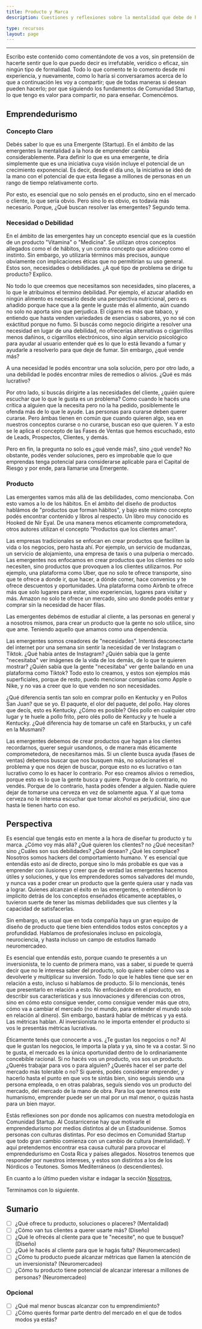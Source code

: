 ```yaml
---
title: Producto y Marca
description: Cuestiones y reflexiones sobre la mentalidad que debe de haber detrás de un emprendimiento de categoría emergente

type: recursos
layout: page
---
```


***

Escribo este contenido como comentándote de vos a vos, sin pretensión de hacerte sentir que lo que puedo decir es irrefutable, verídico o eficaz, sin ningún tipo de formalidad. Todo lo que comento te lo comento desde mi experiencia, y nuevamente, como lo haría si conversaramos acerca de lo que a continuación les voy a compartir; que de todas maneras si desean pueden hacerlo; por que siguiendo los fundamentos de Comunidad Startup, lo que tengo es valor para compartir, no para enseñar. Comencémos.

## Emprendedurismo

### Concepto Claro

Debés saber lo que es una Emergente (Startup). En el ámbito de las emergentes la mentalidad a la hora de emprender cambia considerablemente. Para definir lo que es una emergente, te diría simplemente que es una iniciativa cuya visión incluye el potencial de un crecimiento exponencial. Es decir, desde el día uno, la iniciativa se ideó de la mano con el potencial de que esta llegase a millones de personas en un rango de tiempo relativamente corto.

Por esto, es esencial que no solo pensés en el producto, sino en el mercado o cliente, lo que sería obvio. Pero sino lo es obvio, es todavía más necesario. Porque, ¿Qué buscan resolver las emergentes? Segundo tema.

### Necesidad o Debilidad

En el ámbito de las emergentes hay un concepto esencial que es la cuestión de un producto "Vitamina" o "Medicina". Se utilizan otros conceptos allegados como el de hábitos, y un contra concepto que adicióno como el instinto. Sin embargo, yo utilizaría términos más precisos, aunque obviamente con implicaciones éticas que no permitirían su uso general. Estos son, necesidades o debilidades. ¿A qué tipo de problema se dirige tu producto? Explíco.

No todo lo que creemos que necesitamos son necesidades, sino placeres, a lo que le atribuímos el termino debilidad. Por ejemplo, el azucar añadido en ningún alimento es necesario desde una perspectiva nutricional, pero es añadido porque hace que a la gente le guste más el alimento, aún cuando no solo no aporta sino que perjudica. El cigarro es más que tabaco, y entiendo que hasta venden variedades de esencias o sabores, yo no sé con exáctitud porque no fumo. Si buscás como negocio dirigirte a resolver una necesidad en lugar de una debilidad, no ofrecerías alternativas o cigarrillos menos dañinos, o cigarrillos electrónicos, sino algún servicio psicológico para ayudar al usuario entender qué es lo que lo está llevando a fumar y ayudarle a resolverlo para que deje de fumar. Sin embargo, ¿qué vende más?

A una necesidad le podés encontrar una sola solución, pero por otro lado, a una debilidad le podés encontrar miles de remedios o alivios. ¿Qué es más lucrativo?

Por otro lado, si buscás dirigirte a las necesidades del cliente, ¿quién quiere escuchar que lo que le gusta es un problema? Como cuando le hacés una crítica a alguien que la necesita pero no la ha pedido, posiblemente le ofenda más de lo que le ayude. Las personas para curarse deben querer curarse. Pero ámbas tienen en común que cuando quieren algo, sea en nuestros conceptos curarse o no curarse, buscan eso que quieren. Y a esto se le aplica el concepto de las Fases de Ventas que hemos escuchado, esto de Leads, Prospectos, Clientes, y demás.

Pero en fin, la pregunta no solo es ¿qué vende más?, sino ¿qué vende? No obstante, podés vender soluciones, pero es improbable que lo que emprendas tenga potencial para considerarse aplicable para el Capital de Riesgo y por ende, para llamarse una Emergente.

### Producto

Las emergentes vamos más allá de las debilidades, como mencionaba. Con esto vamos a lo de los hábitos. En el ámbito del diseño de productos hablámos de "productos que forman hábitos", y bajo este mismo concepto podés encontrar contenido y libros al respecto. Un libro muy conocido es Hooked de Nir Eyal. De una manera menos eticamente comprometedora, otros autores utilizan el concepto "Productos que los clientes aman".

Las empresas tradicionales se enfocan en crear productos que faciliten la vida o los negocios, pero hasta ahí. Por ejemplo, un servicio de mudanzas, un servicio de alojamiento, una empresa de taxis o una pulperia o mercado. Las emergentes nos enfocamos en crear productos que los clientes no solo necesiten, sino productos que provoquen a los clientes utilizarnos. Por ejemplo, una plataforma como Uber, que no solo te ofrece transporte, sino que te ofrece a donde ir, que hacer, a dónde comer, hace convenios y te ofrece descuentos y oportunidades. Una plataforma como Airbnb te ofrece más que solo lugares para estar, sino experiencias, lugares para visitar y más. Amazon no solo te ofrece un mercado, sino uno donde podés entrar y comprar sin la necesidad de hacer filas.

Las emergentes debémos de estudiar al cliente, a las personas en general y a nosotros mismos, para crear un producto que la gente no solo utilice, sino que ame. Teniendo aquello que amamos como una dependencia.

Las emergentes somos creadores de "necesidades". Intentá desconectarte del internet por una semana sin sentir la necesidad de ver Instagram o Tiktok. ¿Qué había antes de Instagram? ¿Quién sabía que la gente "necesitaba" ver imágenes de la vida de los demás, de lo que te quieren mostrar? ¿Quién sabía que la gente "necesitaba" ver gente bailando en una plataforma como Tiktok? Todo esto lo creamos, y estos son ejemplos más superficiales, porque de resto, puedo mencionar compañías como Apple o Nike, y no vas a creer que lo que venden no son necesidades.

¿Qué diferencia sentís tan solo en comprar pollo en Kentucky y en Pollos San Juan? que se yo. El paquete, el olor del paquete, del pollo. Hay olores que decís, esto es Kentucky. ¿Cómo es posible? Olés pollo en cualquier otro lugar y te huele a pollo frito, pero olés pollo de Kentucky y te huele a Kentucky. ¿Qué diferencia hay de tomarse un café en Starbucks, y un café en la Musmani?

Las emergentes debemos de crear productos que hagan a los clientes recordarnos, querer seguir usandonos, o de manera más éticamente comprometedora, de necesitarnos más. Si un cliente busca ayuda (fases de ventas) debemos buscar que nos busquen más, no solucionarles el problema y que nos dejen de buscar, porque esto no es lucrativo o tan lucrativo como lo es hacer lo contrario. Por eso creamos alivios o remedios, porque esto es lo que la gente busca y quiere. Porque de lo contrario, no vendés. Porque de lo contrario, hasta podés ofender a alguien. Nadie quiere dejar de tomarse una cerveza en vez de solamente agua. Y al que toma cerveza no le interesa escuchar que tomar alcohol es perjudicial, sino que hasta le tienen harto con eso.

## Perspectiva

Es esencial que tengás esto en mente a la hora de diseñar tu producto y tu marca. ¿Cómo voy más allá? ¿Qué quieren los clientes? no ¿Qué necesitan? sino ¿Cuáles son sus debilidades? ¿Qué desean? ¿Qué les complace? Nosotros somos hackers del comportamiento humano. Y es esencial que entendás esto así de directo, porque sino lo más probable es que vas a emprender con ilusiones y creer que de verdad las emergentes hacemos útiles y soluciones, y que los emprendedores somos salvadores del mundo, y nunca vas a poder crear un producto que la gente quiera usar y nada vas a lograr. Quienes alcanzan el éxito en las emergentes, o entendiéron lo implicito detrás de los conceptos enseñados éticamente aceptables, o tuvieron suerte de tener las mismas debilidades que sus clientes y la capacidad de satisfacerlas.

Sin embargo, es usual que en toda compañía haya un gran equipo de diseño de producto que tiene bien entendidos todos estos conceptos y a profundidad. Hablamos de profesionales incluso en psicología, neurociencia, y hasta incluso un campo de estudios llamado neuromercadeo.

Es esencial que entendás esto, porque cuando te presentés a un inversionista, te lo cuento de primera mano, vas a saber, si puede te querrá decir que no le interesa saber del producto, solo quiere saber cómo vas a devolverle y multiplicar su inversión. Todo lo que le hables tiene que ser en relación a esto, incluso si hablamos de producto. Sí lo mencionás, tenés que presentarlo en relación a esto. No enfocándote en el producto, en describir sus características y sus innovaciones y diferencias con otros, sino en cómo esto consigue vender, como consigue vender más que otro, cómo va a cambiar el mercado (no el mundo, para entender el mundo solo en relación al dinero). Sin embargo, bastará hablar de métricas y ya está. Las métricas hablan. Al inversionista no le importa entender el producto si vos le presentás métricas lucrativas.

Éticamente tenés que conocerte a vos. ¿Te gustan los negocios o no? Al que le gustan los negocios, le importa la plata y ya, sino te va a costar. Si no te gusta, el mercado es la única oportunidad dentro de lo ordinariamente concebible racional. Si no hacés vos un producto, vos sos un producto. ¿Querés trabajar para vos o para alguien? ¿Querés hacer el ser parte del mercado más tolerable o no? Si querés, podés considerar emprender, y hacerlo hasta el punto en que vos te sintás bien, sino seguís siendo una persona empleada, o en otras palabras, seguís siendo vos un producto del mercado, del mercado de la mano de obra. Para los que tenemos este humanismo, emprender puede ser un mal por un mal menor, o quizás hasta para un bien mayor.

Estás reflexiones son por donde nos aplicamos con nuestra metodología en Comunidad Startup. Al Costarricense hay que motivarle el emprendedurismo por medios distintos al de un Estadounidense. Somos personas con culturas distintas. Por eso decimos en Comunidad Startup que todo gran cambio comienza con un cambio de cultura (mentalidad). Y aquí pretendemos encontrar esa causa cultural para provocar el emprendedurismo en Costa Rica y países allegados. Nosotros tenemos que responder por nuestros intereses, y estos son distintos a los de los Nórdicos o Teutones. Somos Mediterráneos (o descendientes).

En cuanto a lo último pueden visitar e indagar la sección [Nosotros.](https://portal.comunidadstartups.com/nosotros/)

Terminamos con lo siguiente.

## Sumario

- [ ]  ¿Qué ofrece tu producto, soluciones o placeres? (Mentalidad)
- [ ]  ¿Cómo van tus clientes a querer usarte más? (Diseño)
- [ ]  ¿Qué le ofrecés al cliente para que te "necesite", no que te busque? (Diseño)
- [ ]  ¿Qué le hacés al cliente para que le hagás falta? (Neuromercadeo)
- [ ]  ¿Cómo tu producto puede alcanzar métricas que llamen la atención de un inversionista? (Neuromercadeo)
- [ ]  ¿Cómo tu producto tiene potencial de alcanzar interesar a millones de personas? (Neuromercadeo)

### Opcional

- [ ]  ¿Qué mal menor buscas alcanzar con tu emprendimiento?
- [ ]  ¿Cómo querés formar parte dentro del mercado en el que de todos modos ya estás?